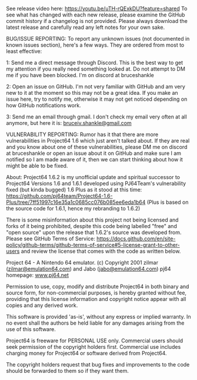 See release video here: https://youtu.be/uTH-rQExkDU?feature=shared
To see what has changed with each new release, please examine the GitHub commit history if a changelog is not provided.
Please always download the latest release and carefully read any left notes for your own sake.

BUG/ISSUE REPORTING: To report any unknown issues (not documented in known issues section), here's a few ways. They are ordered from most to least effective:

1: Send me a direct message through Discord. This is the best way to get my attention if you really need something looked at. Do not attempt to DM me if you have been blocked. I'm on discord at bruceshankle

2: Open an issue on GitHub. I'm not very familiar with GitHub and am very new to it at the moment so this may not be a great idea. If you make an issue here, try to notify me, otherwise it may not get noticed depending on how GitHub notifications work.

3: Send me an email through gmail. I don't check my email very often at all anymore, but here it is: bruceiv.shankle@gmail.com

VULNERABILITY REPORTING: Rumor has it that there are more vulnerabilities in Project64 1.6 which just aren't talked about. If they are real and you know about one of these vulnerabilities, please DM me on discord at bruceshankle or open an issue about it on GitHub and make sure I am notified so I am made aware of it, then we can start thinking about how it might be able to be fixed.


About: Project64 1.6.2 is my unofficial update and spiritual successor to Project64 Versions 1.6 and 1.6.1 developed using PJ64Team's vulnerability fixed (but kinda bugged) 1.6 Plus as it stood at this time: https://github.com/pj64team/Project64-1.6-Plus/tree/7ff51997c16e35a1c0685cc076b085ee6eda1b64 (Plus is based on the source code for 1.6.1, hence my rebranding to 1.6.2)



There is some misinformation about this project not being licensed and forks of it being prohibited, despite this code being labelled "free" and "open source" upon the release that 1.6.2's source was developed from. Please see GitHub Terms of Service: https://docs.github.com/en/site-policy/github-terms/github-terms-of-service#5-license-grant-to-other-users and review the license that comes with the code as written below.

Project 64 - A Nintendo 64 emulator.
(c) Copyright 2001 zilmar (zilmar@emulation64.com) and Jabo (jabo@emulation64.com)
pj64 homepage: www.pj64.net

Permission to use, copy, modify and distribute Project64 in both binary and
source form, for non-commercial purposes, is hereby granted without fee,
providing that this license information and copyright notice appear with
all copies and any derived work.

This software is provided 'as-is', without any express or implied
warranty. In no event shall the authors be held liable for any damages
arising from the use of this software.

Project64 is freeware for PERSONAL USE only. Commercial users should
seek permission of the copyright holders first. Commercial use includes
charging money for Project64 or software derived from Project64.

The copyright holders request that bug fixes and improvements to the code
should be forwarded to them so if they want them.